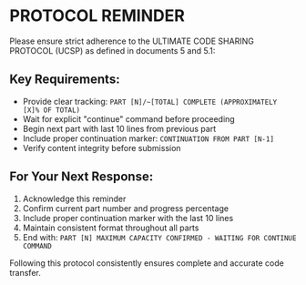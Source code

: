 # PROTOCOL REMINDER

Please ensure strict adherence to the ULTIMATE CODE SHARING PROTOCOL (UCSP) as defined in documents 5 and 5.1:

## Key Requirements:
- Provide clear tracking: `PART [N]/~[TOTAL] COMPLETE (APPROXIMATELY [X]% OF TOTAL)`
- Wait for explicit "continue" command before proceeding
- Begin next part with last 10 lines from previous part
- Include proper continuation marker: `CONTINUATION FROM PART [N-1]`
- Verify content integrity before submission

## For Your Next Response:
1. Acknowledge this reminder
2. Confirm current part number and progress percentage
3. Include proper continuation marker with the last 10 lines
4. Maintain consistent format throughout all parts
5. End with: `PART [N] MAXIMUM CAPACITY CONFIRMED - WAITING FOR CONTINUE COMMAND`

Following this protocol consistently ensures complete and accurate code transfer.
